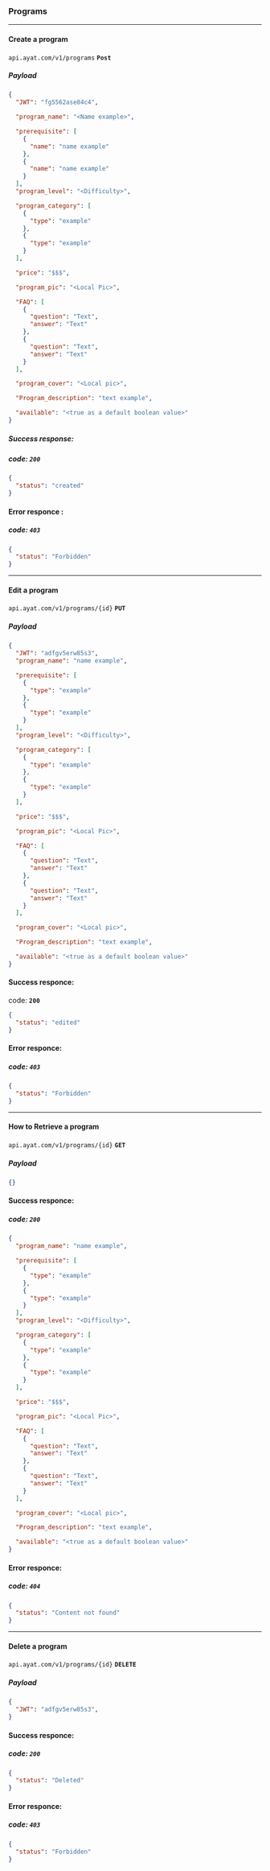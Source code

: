### Programs

<hr/>

#### Create a program

`api.ayat.com/v1/programs` **`Post`**

##### Payload

```json
{
  "JWT": "fg5562ase84c4",

  "program_name": "<Name example>",

  "prerequisite": [
    {
      "name": "name example"
    },
    {
      "name": "name example"
    }
  ],
  "program_level": "<Difficulty>",

  "program_category": [
    {
      "type": "example"
    },
    {
      "type": "example"
    }
  ],

  "price": "$$$",

  "program_pic": "<Local Pic>",

  "FAQ": [
    {
      "question": "Text",
      "answer": "Text"
    },
    {
      "question": "Text",
      "answer": "Text"
    }
  ],

  "program_cover": "<Local pic>",

  "Program_description": "text example",

  "available": "<true as a default boolean value>"
}
```

##### Success response:

##### code: **`200`**

```json
{
  "status": "created"
}
```

#### Error responce :

##### code: **`403`**

```json
{
  "status": "Forbidden"
}
```

<hr/>

#### Edit a program

`api.ayat.com/v1/programs/{id}` **`PUT`**

##### Payload

```json
{
  "JWT": "adfgv5erw85s3",
  "program_name": "name example",

  "prerequisite": [
    {
      "type": "example"
    },
    {
      "type": "example"
    }
  ],
  "program_level": "<Difficulty>",

  "program_category": [
    {
      "type": "example"
    },
    {
      "type": "example"
    }
  ],

  "price": "$$$",

  "program_pic": "<Local Pic>",

  "FAQ": [
    {
      "question": "Text",
      "answer": "Text"
    },
    {
      "question": "Text",
      "answer": "Text"
    }
  ],

  "program_cover": "<Local pic>",

  "Program_description": "text example",

  "available": "<true as a default boolean value>"
}
```

#### Success responce:

code: **`200`**

```json
{
  "status": "edited"
}
```

#### Error responce:

##### code: **`403`**

```json
{
  "status": "Forbidden"
}
```

<hr/>

#### How to Retrieve a program

`api.ayat.com/v1/programs/{id}` **`GET`**

##### Payload

```json
{}
```

#### Success responce:

##### code: **`200`**

```json
{
  "program_name": "name example",

  "prerequisite": [
    {
      "type": "example"
    },
    {
      "type": "example"
    }
  ],
  "program_level": "<Difficulty>",

  "program_category": [
    {
      "type": "example"
    },
    {
      "type": "example"
    }
  ],

  "price": "$$$",

  "program_pic": "<Local Pic>",

  "FAQ": [
    {
      "question": "Text",
      "answer": "Text"
    },
    {
      "question": "Text",
      "answer": "Text"
    }
  ],

  "program_cover": "<Local pic>",

  "Program_description": "text example",

  "available": "<true as a default boolean value>"
}
```

#### Error responce:

##### code: **`404`**

```json
{
  "status": "Content not found"
}
```

<hr/>

#### Delete a program

`api.ayat.com/v1/programs/{id}` **`DELETE`**

##### Payload

```json
{
  "JWT": "adfgv5erw85s3",
}
```

#### Success responce:

##### code: **`200`**

```json
{
  "status": "Deleted"
}
```

#### Error responce:

##### code: **`403`**

```json
{
  "status": "Forbidden"
}
```
